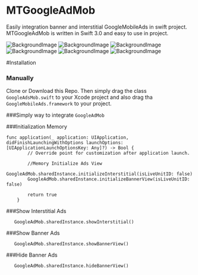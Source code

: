 # MTGoogleAdMob
Easily integration banner and interstitial GoogleMobileAds in swift project.
MTGoogleAdMob is written in Swift 3.0 and easy to use in project.

![BackgroundImage](https://github.com/manekdilip/MTGoogleAdMob/blob/master/Images/MTGoogleAdMob_2.gif)
![BackgroundImage](https://github.com/manekdilip/MTGoogleAdMob/blob/master/Images/MTGoogleAdMob_1.gif)
![BackgroundImage](https://github.com/manekdilip/MTGoogleAdMob/blob/master/Images/Step_1_Test_Banner.png)
![BackgroundImage](https://github.com/manekdilip/MTGoogleAdMob/blob/master/Images/Step_2_Test_Interstitial.png)
![BackgroundImage](https://github.com/manekdilip/MTGoogleAdMob/blob/master/Images/Step_3_Live_Banner.png)
![BackgroundImage](https://github.com/manekdilip/MTGoogleAdMob/blob/master/Images/Step_4_Live_Interstitial.png)


#Installation

### Manually

Clone or Download this Repo. Then simply drag the class ```GoogleAdsMob.swift``` to your Xcode project and also drag tha ```GoogleMobileAds.framework``` to your project.


###Simply way to integrate ```GoogleAdMob```


###Initialization Memory

```
func application(_ application: UIApplication, didFinishLaunchingWithOptions launchOptions: [UIApplicationLaunchOptionsKey: Any]?) -> Bool {
        // Override point for customization after application launch.
        
        //Memory Initialize Ads View
        GoogleAdMob.sharedInstance.initializeInterstitial(isLiveUnitID: false)
        GoogleAdMob.sharedInstance.initializeBannerView(isLiveUnitID: false)
        
        return true
    }

```
###Show Interstitial Ads

```
   GoogleAdMob.sharedInstance.showInterstitial()
```

###Show Banner Ads

```
   GoogleAdMob.sharedInstance.showBannerView()
```

###Hide Banner Ads

```
   GoogleAdMob.sharedInstance.hideBannerView()
```
